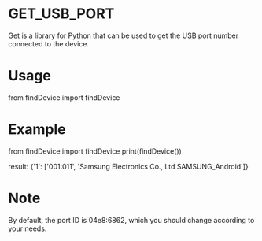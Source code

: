 # GET_USB_PORT
Get is a library for Python that can be used to get the USB port number connected to the device.

# Usage
from findDevice import findDevice

# Example
from findDevice import findDevice
print(findDevice())

result:
{'1': ['001:011', 'Samsung Electronics Co., Ltd SAMSUNG_Android']}

# Note
By default, the port ID is 04e8:6862, which you should change according to your needs.

